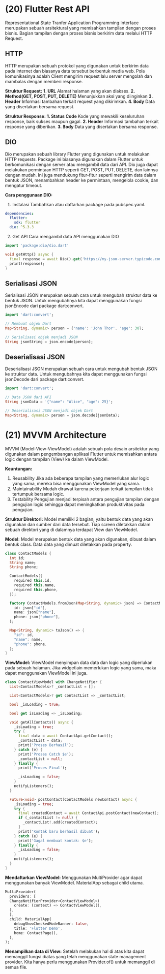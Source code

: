 # (20) Flutter Rest API

Representational State Tranfer Application Programming Interface merupakan sebuah arsitektural yang memisahkan tampilan dengan proses bisnis. Bagian tampilan dengan proses bisnis berkirim data melalui HTTP Request. 

## HTTP
HTTP merupakan sebuah protokol yang digunakan untuk berkirim data pada internet dan biasanya data tersebut berbentuk media web. Pola komunikasinya adalah Client mengirim request lalu server mengolah dan mambalas dengan memberi response.

**Struktur Request:**
**1. URL**
Alamat halaman yang akan diakses.
**2. Method(GET, POST, PUT, DELETE)**
Menunjukkan aksi yang diinginkan
**3. Header**
Informasi tambahan terkait request yang dikirimkan.
**4. Body**
Data yang disertakan bersama request.

**Struktur Response:**
**1. Status Code**
Kode yang mewakili keseluruhan response, baik sukses maupun gagal.
**2. Header**
Informasi tambahan terkait response yang diberikan.
**3. Body**
Data yang disertakan bersama response.

## DIO
Dio merupakan sebuah library Flutter yang digunakan untuk melakukan HTTP requests. Package ini biasanya digunakan dalam Flutter untuk berkomunikasi dengan server atau mengambil data dari API. Dio juga dapat melakukan permintaan HTTP seperti GET, POST, PUT, DELETE, dan lainnya dengan mudah. Ini juga mendukung fitur-fitur seperti mengirim data dalam bentuk JSON, menambahkan header ke permintaan, mengelola cookie, dan mengatur timeout.

**Cara penggunaan DIO:**
1. Instalasi
Tambahkan atau daftarkan package pada pubspec.yaml.
```yaml
dependencies:
  flutter: 
    sdk: flutter
  dio: ^5.3.3
```
2. Get API
Cara mengambil data API menggunakan DIO
```dart
import 'package:dio/dio.dart'

void getHttp() async {
  final response = await Dio().get('https://my-json-server.typicode.com/hadihammurabi/flutter-webservice/contacts');
  print(response);
}
```

## Serialisasi JSON
Serialisasi JSON merupakan sebuah cara untuk mengubah struktur data ke bentuk JSON. Untuk mengubahnya kita dapat menggunakan fungsi jsonEncode dari package dart:convert.

```dart
import 'dart:convert';

// Membuat objek Dart
Map<String, dynamic> person = {'name': 'John Thor', 'age': 30};

// Serialisasi objek menjadi JSON
String jsonString = json.encode(person);
```

## Deserialisasi JSON
Deserialisasi JSON merupakan sebuah cara untuk mengubah bentuk JSON ke struktur data. Untuk mengubahnya kita dapat menggunakan fungsi jsonDecode dari package dart:convert.

```dart
import 'dart:convert';

// Data JSON dari API
String jsonData = '{"name": "Alice", "age": 25}';

// Deserialisasi JSON menjadi objek Dart
Map<String, dynamic> person = json.decode(jsonData);
```

# (21) MVVM Architecture
MVVM (Model-View-ViewModel) adalah sebuah pola desain arsitektur yang digunakan dalam pengembangan aplikasi Flutter untuk memisahkan antara logic dengan tampilan (View) ke dalam ViewModel.

**Keuntungan:**
1. Reusability
Jika ada beberapa tampilan yang memerlukan alur logic yang sama, mereka bisa menggunakan ViewModel yang sama.
2. Maintainability
Mudah dirawat karena pekerjaan terkait tampilan tidak tertumpuk bersama logic.
3. Testability
Pengujian menjadi terpisah antara pengujian tampilan dengan pengujian logic sehingga dapat meningkatkan produktivitas pada pengujian. 

**Struktur Direktori:**
Model memiliki 2 bagian, yaitu bentuk data yang akan digunakan dan sumber dari data tersebut. Tiap screen diletakkan dalam sebuah direktori yang di dalamnya terdapat View dan ViewModel.

**Model:**
Model merupakan bentuk data yang akan digunakan, dibuat dalam bentuk class. Data data yang dimuat diletakkan pada property.

```dart
class ContactModels {
  int id;
  String name;
  String phone;

  ContactModels({
    required this.id,
    required this.name,
    required this.phone,
  });

  factory ContactModels.fromJson(Map<String, dynamic> json) => ContactModels(
    id: json["id"],
    name: json["name"],
    phone: json["phone"],
  );

  Map<String, dynamic> toJson() => {
    "id": id,
    "name": name,
    "phone": phone,
  };
}
```

**ViewModel:**
ViewModel menyimpan data data dan logic yang diperlukan pada sebuah halaman. Jika widgetlain memerlukan logic yang sama, maka dapat menggunakan ViewModel ini juga.

```dart
class ContactViewModel with ChangeNotifier {
  List<ContactModels>? _contactList = [];

  List<ContactModels>? get contactList => _contactList;

  bool _isLoading = true;

  bool get isLoading => _isLoading;

  void getAllContacts() async {
    _isLoading = true;
    try {
      final data = await ContactApi.getContact();
      _contactList = data;
      print('Proses Berhasil');
    } catch (e) {
      print('Proses Catch $e');
      _contactList = null;
    } finally {
      print('Proses Final');

      _isLoading = false;
    }
    notifyListeners();
  }

  Future<void> postContact(ContactModels newContact) async {
    _isLoading = true;
    try {
      final createdContact = await ContactApi.postContact(newContact);
      if (_contactList != null) {
        _contactList!.add(createdContact);
      }
      print('Kontak baru berhasil dibuat');
    } catch (e) {
      print('Gagal membuat kontak: $e');
    } finally {
      _isLoading = false;
    }
    notifyListeners();
  }
}
```

**Mendaftarkan ViewModel:**
Menggunakan MultiProvider agar dapat menggunakan banyak ViewModel. MaterialApp sebagai child utama.

```dart
MultiProvider(
  providers: [
  ChangeNotifierProvider<ContactViewModel>(
    create: (context) => ContactViewModel(),
  ),
  ],
  child: MaterialApp(
    debugShowCheckedModeBanner: false,
    title: 'Flutter Demo',
    home: ContactPage(),
  ),
);
```

**Menampilkan data di View:**
Setelah melakukan hal di atas kita dapat memanggil fungsi diatas yang telah menggunakan state management provider. Kita hanya perlu menggunakan Provider.of() untuk memanggil di semua file.